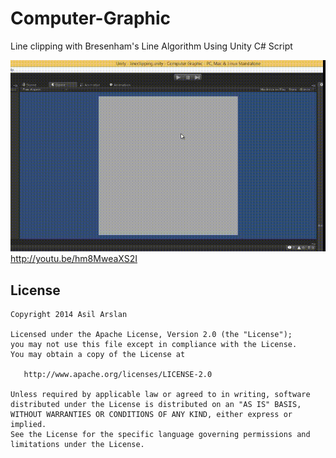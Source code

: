 Computer-Graphic
================

Line clipping with Bresenham's Line Algorithm Using Unity C# Script

[![ScreenShot](https://raw.githubusercontent.com/asilarslan/Computer-Graphic/master/lineclipping.gif)](http://youtu.be/hm8MweaXS2I)
http://youtu.be/hm8MweaXS2I
## License

    Copyright 2014 Asil Arslan

    Licensed under the Apache License, Version 2.0 (the "License");
    you may not use this file except in compliance with the License.
    You may obtain a copy of the License at

       http://www.apache.org/licenses/LICENSE-2.0

    Unless required by applicable law or agreed to in writing, software
    distributed under the License is distributed on an "AS IS" BASIS,
    WITHOUT WARRANTIES OR CONDITIONS OF ANY KIND, either express or implied.
    See the License for the specific language governing permissions and
    limitations under the License.
